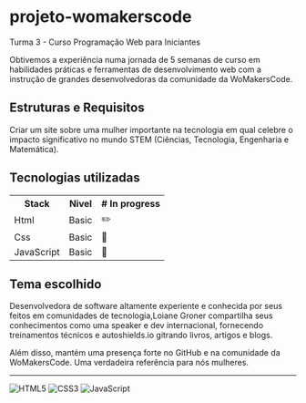 # projeto-womakerscode

<p>Turma 3 - Curso Programação Web para Iniciantes</p>

Obtivemos a experiência numa jornada de 5 semanas de curso em habilidades práticas e ferramentas de desenvolvimento web com a instrução de grandes desenvolvedoras da comunidade da WoMakersCode.

## Estruturas e Requisitos

<p>Criar um site sobre uma mulher importante na tecnologia em qual celebre o impacto significativo no mundo STEM (Ciências, Tecnologia, Engenharia e Matemática).</p>


## Tecnologias utilizadas

<table style="margin-left: auto; margin-right: auto;">
  <tr><th>Stack</th>           <th>Nivel</th>      <th># In progress</th></tr>
  <tr><td>Html</td>   <td>Basic</td>       <td>✏️</td></tr>
  <tr><td>Css</td>        <td>Basic</td>       <td>💄</td></tr>
  <tr><td>JavaScript</td>        <td>Basic</td>       <td>🚀</td></tr>
</table>

## Tema escolhido

<p>Desenvolvedora de software altamente experiente e conhecida por seus feitos em comunidades de tecnologia,Loiane Groner compartilha seus conhecimentos como uma speaker e dev internacional, fornecendo treinamentos técnicos e autoshields.io gitrando livros, artigos e blogs.</p>
<p>Além disso, mantém uma presença forte no GitHub e na comunidade da WoMakersCode. Uma verdadeira referência para nós mulheres.</p>

---

![HTML5](https://img.shields.io/badge/html5-%23E34F26.svg?style=for-the-badge&logo=html5&logoColor=white)
![CSS3](https://img.shields.io/badge/css3-%231572B6.svg?style=for-the-badge&logo=css3&logoColor=white)
![JavaScript](https://img.shields.io/badge/javascript-%23323330.svg?style=for-the-badge&logo=javascript&logoColor=%23F7DF1E)


